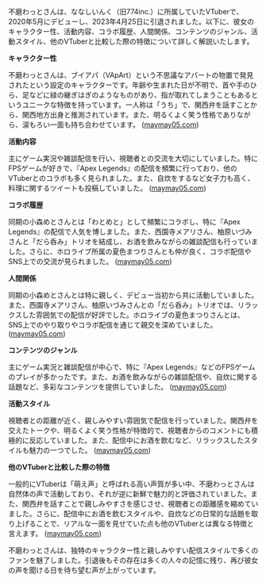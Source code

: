 不磨わっとさんは、ななしいんく（旧774inc.）に所属していたVTuberで、2020年5月にデビューし、2023年4月25日に引退されました。以下に、彼女のキャラクター性、活動内容、コラボ履歴、人間関係、コンテンツのジャンル、活動スタイル、他のVTuberと比較した際の特徴について詳しく解説いたします。

**キャラクター性**

不磨わっとさんは、ブイアパ（VApArt）という不思議なアパートの物置で発見されたという設定のキャラクターです。年齢や生まれた日が不明で、首や手のひら、足などに緑の継ぎはぎのようなものがあり、指が取れてしまうこともあるというユニークな特徴を持っています。一人称は「うち」で、関西弁を話すことから、関西地方出身と推測されています。また、明るくよく笑う性格でありながら、涙もろい一面も持ち合わせています。 ([maymay05.com](https://maymay05.com/humawat-tennsei-intairiyu/?utm_source=openai))

**活動内容**

主にゲーム実況や雑談配信を行い、視聴者との交流を大切にしていました。特にFPSゲームが好きで、『Apex Legends』の配信を頻繁に行っており、他のVTuberとのコラボも多く見られました。また、自炊をするなど女子力も高く、料理に関するツイートも投稿していました。 ([maymay05.com](https://maymay05.com/humawat-tennsei-intairiyu/?utm_source=openai))

**コラボ履歴**

同期の小森めとさんとは「わとめと」として頻繁にコラボし、特に『Apex Legends』の配信で人気を博しました。また、西園寺メアリさん、柚原いづみさんと「だら呑み」トリオを結成し、お酒を飲みながらの雑談配信も行っていました。さらに、ホロライブ所属の夏色まつりさんとも仲が良く、コラボ配信やSNS上での交流が見られました。 ([maymay05.com](https://maymay05.com/humawat-tennsei-intairiyu/?utm_source=openai))

**人間関係**

同期の小森めとさんとは特に親しく、デビュー当初から共に活動していました。また、西園寺メアリさん、柚原いづみさんとの「だら呑み」トリオでは、リラックスした雰囲気での配信が好評でした。ホロライブの夏色まつりさんとは、SNS上でのやり取りやコラボ配信を通じて親交を深めていました。 ([maymay05.com](https://maymay05.com/humawat-tennsei-intairiyu/?utm_source=openai))

**コンテンツのジャンル**

主にゲーム実況と雑談配信が中心で、特に『Apex Legends』などのFPSゲームのプレイが多かったです。また、お酒を飲みながらの雑談配信や、自炊に関する話題など、多彩なコンテンツを提供していました。 ([maymay05.com](https://maymay05.com/humawat-tennsei-intairiyu/?utm_source=openai))

**活動スタイル**

視聴者との距離が近く、親しみやすい雰囲気で配信を行っていました。関西弁を交えたトークや、明るくよく笑う性格が特徴的で、視聴者からのコメントにも積極的に反応していました。また、配信中にお酒を飲むなど、リラックスしたスタイルも魅力の一つでした。 ([maymay05.com](https://maymay05.com/humawat-tennsei-intairiyu/?utm_source=openai))

**他のVTuberと比較した際の特徴**

一般的にVTuberは「萌え声」と呼ばれる高い声質が多い中、不磨わっとさんは自然体の声で活動しており、それが逆に新鮮で魅力的と評価されていました。また、関西弁を話すことで親しみやすさを感じさせ、視聴者との距離感を縮めていました。さらに、配信中にお酒を飲むスタイルや、自炊などの日常的な話題を取り上げることで、リアルな一面を見せていた点も他のVTuberとは異なる特徴と言えます。 ([maymay05.com](https://maymay05.com/humawat-tennsei-intairiyu/?utm_source=openai))

不磨わっとさんは、独特のキャラクター性と親しみやすい配信スタイルで多くのファンを魅了しました。引退後もその存在は多くの人々の記憶に残り、再び彼女の声を聞ける日を待ち望む声が上がっています。 